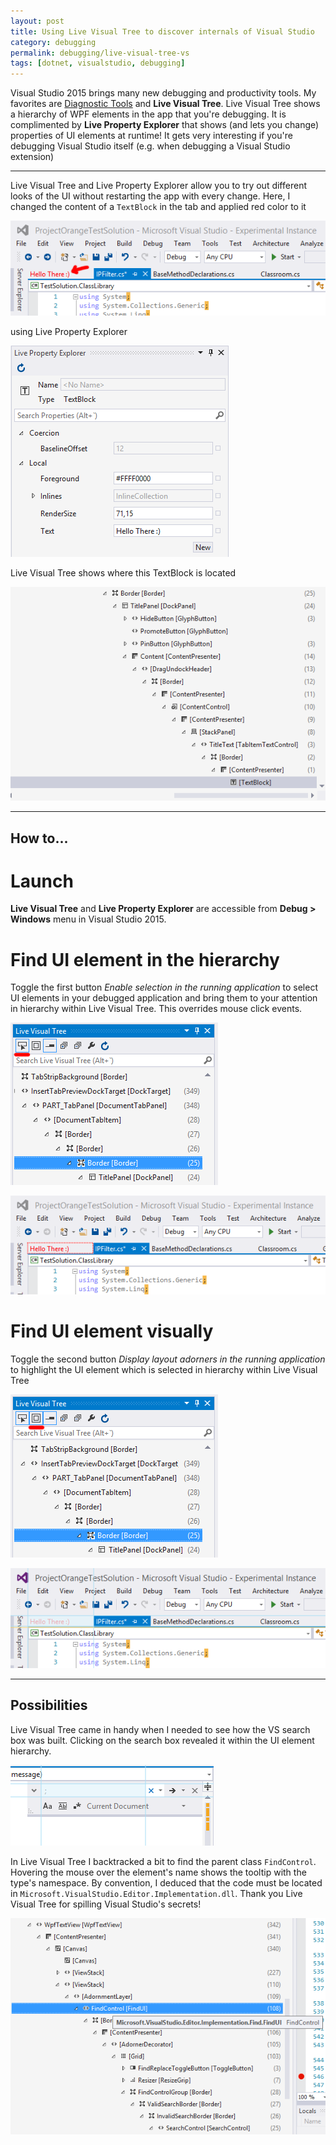 ```yaml
---
layout: post
title: Using Live Visual Tree to discover internals of Visual Studio
category: debugging
permalink: debugging/live-visual-tree-vs
tags: [dotnet, visualstudio, debugging]
---
```


Visual Studio 2015 brings many new debugging and productivity tools. My favorites are [Diagnostic Tools](http://blogs.msdn.com/b/visualstudioalm/archive/2015/01/16/diagnostic-tools-debugger-window-in-visual-studio-2015.aspx) and **Live Visual Tree**. Live Visual Tree shows a hierarchy of WPF elements in the app that you're debugging. It is complimented by **Live Property Explorer** that shows (and lets you change) properties of UI elements at runtime! It gets very interesting if you're debugging Visual Studio itself (e.g. when debugging a Visual Studio extension)

***

Live Visual Tree and Live Property Explorer allow you to try out different looks of the UI without restarting the app with every change. Here, I changed the content of a `TextBlock` in the tab and applied red color to it

![screenshot](/blogData/live-visual-tree-vs/mischief1.PNG)

using Live Property Explorer

![screenshot](/blogData/live-visual-tree-vs/property-explorer.PNG)

Live Visual Tree shows where this TextBlock is located

![screenshot](/blogData/live-visual-tree-vs/visual-tree.PNG)


***

How to...
---

Launch
===

**Live Visual Tree** and **Live Property Explorer** are accessible from **Debug > Windows** menu in Visual Studio 2015.

Find UI element in the hierarchy
===

Toggle the first button *Enable selection in the running application* to select UI elements in your debugged application and bring them to your attention in hierarchy within Live Visual Tree. This overrides mouse click events.

![screenshot](/blogData/live-visual-tree-vs/gyazo1.PNG)

![screenshot](/blogData/live-visual-tree-vs/gyazo1result.png)


Find UI element visually
===

Toggle the second button *Display layout adorners in the running application* to highlight the UI element which is selected in hierarchy within Live Visual Tree

![screenshot](/blogData/live-visual-tree-vs/gyazo2.PNG)

![screenshot](/blogData/live-visual-tree-vs/gyazo2result.png)

***

Possibilities
---

Live Visual Tree came in handy when I needed to see how the VS search box was built. Clicking on the search box revealed it within the UI element hierarchy.

![screenshot](/blogData/live-visual-tree-vs/search-box.PNG)

In Live Visual Tree I backtracked a bit to find the parent class `FindControl`. Hovering the mouse over the element's name shows the tooltip with the type's namespace. By convention, I deduced that the code must be located in `Microsoft.VisualStudio.Editor.Implementation.dll`. Thank you Live Visual Tree for spilling Visual Studio's secrets!

![screenshot](/blogData/live-visual-tree-vs/search-box-hierarchy.png)